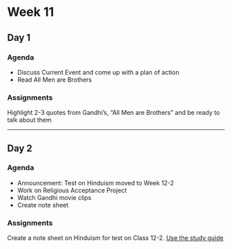 # Week 11 #
## Day 1
### Agenda
* Discuss Current Event and come up with a plan of action
* Read All Men are Brothers

### Assignments
Highlight 2-3 quotes from Gandhi’s, “All Men are Brothers” and be ready to talk about them

- - -

## Day 2

### Agenda
* Announcement: Test on Hinduism moved to Week 12-2
* Work on Religious Acceptance Project
* Watch Gandhi movie clips
* Create note sheet

### Assignments
Create a note sheet on Hinduism for test on Class 12-2. [Use the study guide](https://docs.google.com/document/d/13kKiXl-et0OiyTSZ4JM_2kqw8BfpSieG9saAJAcIDNM/edit?usp=sharing)

